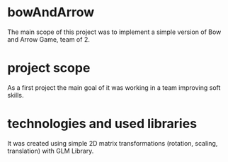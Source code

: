 # bowAndArrow
The main scope of this project was to implement a simple version of Bow and Arrow Game, team of 2. 
# project scope 
As a first project the main goal of it was working in a team improving soft skills. 
# technologies and used libraries
It was created using simple 2D matrix transformations (rotation, scaling, translation) with GLM Library.
